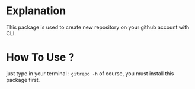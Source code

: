 # Explanation
This package is used to create new repository on your github account with CLI.
# How To Use ?
just type in your terminal : `gitrepo -h`
of course, you must install this package first.
